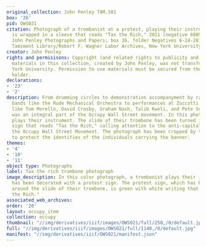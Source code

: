```yaml
---
original_collection: John Penley TAM.501
box: '26'
pid: OWS021
citation: Photograph of a trombonist at a protest, playing their instrument which
  is wrapped in a sleeve that reads "Tax the Rich," 2011 (negative 6809); TAM.501
  John Penley Photographs and Papers; box 26, folder Negatives 6-24-2011 - 1-7-2012;
  Tamiment Library/Robert F. Wagner Labor Archives, New York University
creator: John Penley
rights and permisisons: Copyright (and related rights to publicity and privacy) to
  materials in this collection, created by John Penley, was not transferred to New
  York University. Permission to use materials must be secured from the copyright
  holder.
declarations:
- '23'
- '2'
description: From drumming circles to demonstration accompanyment by radical marching
  bands like the Rude Mechanical Orchestra to performances at Zuccotti by musicians
  like Tom Morello, David Crosby, Graham Nash, Talib Kweli, and Pete Seeger, music
  was an integral part of the Occupy Wall Street movement. In this photograph, a trombonist
  plays their instrument. The slide of their trombone has been turned into an protest
  sign that reads "Tax the Rich," calling attention to the anti-capitalist roots of
  the Occupy Wall Street Movement. The photograph has been cropped by the curators
  to protect the identities of the individuals carrying the banner.
themes:
- '4'
- '10'
- '11'
object type: Photographs
label: Tax the rich trombone photograph
image_description: In this color photograph, a trombonist plays their instrument which
  has been decorated with a protest sign. The protest sign, which has been wrapped
  around the slide of their trombone, is green with white writing that reads "Tax
  the Rich."
associated_web_archives:
order: '20'
layout: occupy_item
collection: occupy
thumbnail: "//img/derivatives/iiif/images/OWS021/full/250,/0/default.jpg"
full: "//img/derivatives/iiif/images/OWS021/full/1140,/0/default.jpg"
manifest: "//img/derivatives/iiif/OWS021/manifest.json"
---
```

